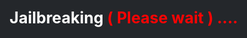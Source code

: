 
<html>
<title>The Wolf Host Auto Exploit</title>
<style>
html, body {
background-image: url("img/logo.png");
background-size: 100%;
background-repeat: no-repeat;
background-color: #24272b;
color: white;
text-align: center;
margin: 0px;
overflow: hidden;
}

h1 {
text-shadow: 0.1em 0.1em 0.2em black;
font-size: 25px;
text-align: center;
color: white;
}

.TextCaption{
display: block;
    font-size: 20px;
    color: #fff;
    text-decoration: none;
}

a img {
    display: inline-block;  text-decoration: none;
}
a {
    display: inline-block;  text-decoration: none;
}

a:hover {
  animation: shake 0.5s infinite;
}
@keyframes shake {
  0% { transform: translateX(0); }
  20% { transform: translateX(-5px); }
  40% { transform: translateX(5px); }
  60% { transform: translateX(-5px); }
  80% { transform: translateX(5px); }
  100% { transform: translateX(0); }
}
</style>
<script>
if (window.applicationCache.status=='0'){window.location.replace("cache.html");}

function pldone() {
  progress.innerHTML= LoadedMSG;
}

function awaitpl() {
  progress.innerHTML= "You can send now any payload over netcat port 9020";
}
function wk_keep_alive()
{
    var xhr = new XMLHttpRequest();
    xhr.open('GET', document.location.href, false);
    xhr.send('');
}
function print(){}

function getScript(source,callback){var gs=document.createElement('script');gs.src=source;gs.onload=callback;gs.async=false;document.body.appendChild(gs);}
function loadScript(name)
{
	getScript(name,function(){});
}

  function loadFile(fileName) {
    let xhr = new XMLHttpRequest();
    xhr.open("GET", fileName, false);
    xhr.overrideMimeType("text/plain; charset=x-user-defined");
    xhr.send();
    let array = Uint8Array.from(xhr.response, c => c.charCodeAt(0));
    if (fileName.endsWith(".bz2")) {
      try {
        PLS = bzip2.simple(bzip2.array(array));
      } catch(error) {
        alert(fileName + ": \"" + error + "\"\n");
        throw error;
      }
    }
    return array;
  }
  
function load_pocj() {
var payload_buffer = chain.syscall(477, 0, 0x300000, 7, 0x1002, -1, 0);
            var buf = new Uint8Array(1);
            var buf_addr = p.leakval(buf);
            var old_buf = p.read8(buf_addr.add32(16));
            var old_sz = p.read4(buf_addr.add32(24));
            p.write8(buf_addr.add32(16), payload_buffer);
            p.write4(buf_addr.add32(24), PLS.length);
            for(var i = 0; i < PLS.length; i++) buf[i] = PLS[i];
            p.write8(buf_addr.add32(16), old_buf);
            p.write4(buf_addr.add32(24), old_sz);
            var pthread = p.malloc(0x10);
            chain.call(libKernelBase.add32(OFFSET_lk_pthread_create), pthread, 0x0, payload_buffer, 0);
            allset();
}

function jbdone() {
window.progress.innerHTML="<font color=#05f238> Jailbreak Done";
localStorage.setItem('fanthreshold', tempC.value);
for(var i=50; i<=80; i=i+5){
    var select = document.getElementById("tempC");
    var option = document.createElement("OPTION");
	select.options.add(option);
	option.text = i;
	option.value = i;
}
tempC.value=60;
all.style.display = "block";
}

function allset() {
window.progress.innerHTML= LoadedMSG
}

function Binset() {
window.progress.innerHTML="Payload Loaded. Send payloads to port 9020";
alert("Payload Loaded. Send payloads to port 9020");
}

function Mset() {
window.progress.innerHTML="Payload Loaded. Send payloads to port 9021";
alert("Payload Loaded. Send payloads to port 9021");
}

function runScript(what)
{
    var xhr = new XMLHttpRequest();
    xhr.open('GET', what, false);
    xhr.send('');
    eval.call(window, xhr.responseText);
}

function print(){}

function load_poc2() {
var payload_buffer = chain.syscall(477, 0x0, 0x300000, 0x7, 0x1000, 0xFFFFFFFF, 0);
 var payload_loader = p.malloc32(0x1000);
 var BLDR = payload_loader.backing;
 BLDR[0]=0x56415741;BLDR[1]=0x83485541;BLDR[2]=0x894818EC;BLDR[3]=0xC748243C;BLDR[4]=0x10082444;BLDR[5]=0x483C2302;BLDR[6]=0x102444C7;BLDR[7]=0x00000000;BLDR[8]=0x000002BF;BLDR[9]=0x0001BE00;BLDR[10]=0xD2310000;BLDR[11]=0x00009CE8;BLDR[12]=0xC7894100;BLDR[13]=0x8D48C789;BLDR[14]=0xBA082474;BLDR[15]=0x00000010;BLDR[16]=0x000095E8;BLDR[17]=0xFF894400;BLDR[18]=0x000001BE;BLDR[19]=0x0095E800;BLDR[20]=0x89440000;BLDR[21]=0x31F631FF;BLDR[22]=0x0062E8D2;BLDR[23]=0x89410000;BLDR[24]=0x2C8B4CC6;BLDR[25]=0x45C64124;BLDR[26]=0x05EBC300;BLDR[27]=0x01499848;BLDR[28]=0xF78944C5;BLDR[29]=0xBAEE894C;BLDR[30]=0x00001000;BLDR[31]=0x000025E8;BLDR[32]=0x7FC08500;BLDR[33]=0xFF8944E7;BLDR[34]=0x000026E8;BLDR[35]=0xF7894400;BLDR[36]=0x00001EE8;BLDR[37]=0x2414FF00;BLDR[38]=0x18C48348;BLDR[39]=0x5E415D41;BLDR[40]=0x31485F41;BLDR[41]=0xC748C3C0;BLDR[42]=0x000003C0;BLDR[43]=0xCA894900;BLDR[44]=0x48C3050F;BLDR[45]=0x0006C0C7;BLDR[46]=0x89490000;BLDR[47]=0xC3050FCA;BLDR[48]=0x1EC0C748;BLDR[49]=0x49000000;BLDR[50]=0x050FCA89;BLDR[51]=0xC0C748C3;BLDR[52]=0x00000061;BLDR[53]=0x0FCA8949;BLDR[54]=0xC748C305;BLDR[55]=0x000068C0;BLDR[56]=0xCA894900;BLDR[57]=0x48C3050F;BLDR[58]=0x006AC0C7;BLDR[59]=0x89490000;BLDR[60]=0xC3050FCA;
 chain.syscall(74, payload_loader, 0x4000, (0x1 | 0x2 | 0x4));
 var pthread = p.malloc(0x10); {
  chain.fcall(window.syscalls[203], payload_buffer, 0x300000);
  chain.fcall(libKernelBase.add32(OFFSET_lk_pthread_create), pthread, 0x0, payload_loader, payload_buffer);
 }
 chain.run();
 sessionStorage.Paload="yes";
 setTimeout(load_pocl,2000);
}

function load_pocl() {
var payload_buffer = chain.syscall(477, 0, 0x300000, 7, 0x1002, -1, 0);
            var buf = new Uint8Array(1);
            var buf_addr = p.leakval(buf);
            var old_buf = p.read8(buf_addr.add32(16));
            var old_sz = p.read4(buf_addr.add32(24));
            p.write8(buf_addr.add32(16), payload_buffer);
            p.write4(buf_addr.add32(24), PLS.length);
            for(var i = 0; i < PLS.length; i++) buf[i] = PLS[i];
            p.write8(buf_addr.add32(16), old_buf);
            p.write4(buf_addr.add32(24), old_sz);
            var pthread = p.malloc(0x10);
            chain.call(libKernelBase.add32(OFFSET_lk_pthread_create), pthread, 0x0, payload_buffer, 0);
            setTimeout(load_pocB,2000);
}
function load_pocB(){
 var req = new XMLHttpRequest();
 req.responseType = "arraybuffer";
 req.open('GET', PLfile);
 req.send();
 req.onreadystatechange = function () {
  if (req.readyState == 4) {
   PLD = req.response;
   var payload_buffer = chain.syscall(477, 0, PLD.byteLength*4 , 7, 0x1002, -1, 0);
   var pl = p.array_from_address(payload_buffer, PLD.byteLength*4);
   var padding = new Uint8Array(4 - (req.response.byteLength % 4) % 4);
   var tmp = new Uint8Array(req.response.byteLength + padding.byteLength);
   tmp.set(new Uint8Array(req.response), 0);
   tmp.set(padding, req.response.byteLength);
   var shellcode = new Uint32Array(tmp.buffer);
   pl.set(shellcode,0);
   var pthread = p.malloc(0x10);
   chain.call(libKernelBase.add32(OFFSET_lk_pthread_create), pthread, 0x0, payload_buffer, 0);
   allset();
  }
 };
}

function load_Bloader(){
    progress.innerHTML="<h1 style='font-size:25px;text-align:center;'>Loading NetCat Bin Server Port 9020!!!</h1>";
    var payload_buffer = chain.syscall(477, 0x0, 0x300000, 0x7, 0x1000, 0xFFFFFFFF, 0);
    var payload_loader = p.malloc32(0x1000);
    var loader_writer = payload_loader.backing;
    loader_writer[0] = 0x56415741;
    loader_writer[1] = 0x83485541;
    loader_writer[2] = 0x894818EC;
    loader_writer[3] = 0xC748243C;
    loader_writer[4] = 0x10082444;
    loader_writer[5] = 0x483C2302;
    loader_writer[6] = 0x102444C7;
    loader_writer[7] = 0x00000000;
    loader_writer[8] = 0x000002BF;
    loader_writer[9] = 0x0001BE00;
    loader_writer[10] = 0xD2310000;
    loader_writer[11] = 0x00009CE8;
    loader_writer[12] = 0xC7894100;
    loader_writer[13] = 0x8D48C789;
    loader_writer[14] = 0xBA082474;
    loader_writer[15] = 0x00000010;
    loader_writer[16] = 0x000095E8;
    loader_writer[17] = 0xFF894400;
    loader_writer[18] = 0x000001BE;
    loader_writer[19] = 0x0095E800;
    loader_writer[20] = 0x89440000;
    loader_writer[21] = 0x31F631FF;
    loader_writer[22] = 0x0062E8D2;
    loader_writer[23] = 0x89410000;
    loader_writer[24] = 0x2C8B4CC6;
    loader_writer[25] = 0x45C64124;
    loader_writer[26] = 0x05EBC300;
    loader_writer[27] = 0x01499848;
    loader_writer[28] = 0xF78944C5;
    loader_writer[29] = 0xBAEE894C;
    loader_writer[30] = 0x00001000;
    loader_writer[31] = 0x000025E8;
    loader_writer[32] = 0x7FC08500;
    loader_writer[33] = 0xFF8944E7;
    loader_writer[34] = 0x000026E8;
    loader_writer[35] = 0xF7894400;
    loader_writer[36] = 0x00001EE8;
    loader_writer[37] = 0x2414FF00;
    loader_writer[38] = 0x18C48348;
    loader_writer[39] = 0x5E415D41;
    loader_writer[40] = 0x31485F41;
    loader_writer[41] = 0xC748C3C0;
    loader_writer[42] = 0x000003C0;
    loader_writer[43] = 0xCA894900;
    loader_writer[44] = 0x48C3050F;
    loader_writer[45] = 0x0006C0C7;
    loader_writer[46] = 0x89490000;
    loader_writer[47] = 0xC3050FCA;
    loader_writer[48] = 0x1EC0C748;
    loader_writer[49] = 0x49000000;
    loader_writer[50] = 0x050FCA89;
    loader_writer[51] = 0xC0C748C3;
    loader_writer[52] = 0x00000061;
    loader_writer[53] = 0x0FCA8949;
    loader_writer[54] = 0xC748C305;
    loader_writer[55] = 0x000068C0;
    loader_writer[56] = 0xCA894900;
    loader_writer[57] = 0x48C3050F;
    loader_writer[58] = 0x006AC0C7;
    loader_writer[59] = 0x89490000;
    loader_writer[60] = 0xC3050FCA;
    chain.syscall(74, payload_loader, 0x4000, (0x1 | 0x2 | 0x4));
    var pthread = p.malloc(0x10);
    //
    {
        chain.fcall(window.syscalls[203], payload_buffer, 0x300000);
        chain.fcall(libKernelBase.add32(OFFSET_lk_pthread_create), pthread, 0x0, payload_loader, payload_buffer);
    }
    chain.run();
    awaitpl();
}

function load_PSXITA1gb(){
progress.innerHTML="Linux Loader 1GB loading... please wait"; 
LoadedMSG="LinuxLoader 1GB Loaded";
PLfile = "./paylode/PSXITA1gb.bin";
var script = document.createElement('script');script.src = "./paylode/MiraLoader.js";document.getElementsByTagName('head')[0].appendChild(script);
if(sessionStorage.Payload!="yes"){setTimeout(load_poc2, 500);} else {load_pocB();}
}

function load_PSXITA2gb(){
progress.innerHTML="Linux Loader 2GB loading... please wait"; 
LoadedMSG="LinuxLoader 2GB Loaded";
PLfile = "./paylode/PSXITA2gb.bin";
var script = document.createElement('script');script.src = "./paylode/MiraLoader.js";document.getElementsByTagName('head')[0].appendChild(script);
if(sessionStorage.Payload!="yes"){setTimeout(load_poc2, 500);} else {load_pocB();}
}

function load_PSXITA3gb(){
progress.innerHTML="Linux Loader 3GB loading... please wait"; 
LoadedMSG="LinuxLoader 3GB Loaded";
PLfile = "./paylode/PSXITA3gb.bin";
var script = document.createElement('script');script.src = "./paylode/MiraLoader.js";document.getElementsByTagName('head')[0].appendChild(script);
if(sessionStorage.Payload!="yes"){setTimeout(load_poc2, 500);} else {load_pocB();}
}

function load_PSXITA4gb(){
progress.innerHTML="Linux Loader 4GB loading... please wait"; 
LoadedMSG="LinuxLoader 4GB Loaded";
PLfile = "./paylode/PSXITA4gb.bin";
var script = document.createElement('script');script.src = "./paylode/MiraLoader.js";document.getElementsByTagName('head')[0].appendChild(script);
if(sessionStorage.Payload!="yes"){setTimeout(load_poc2, 500);} else {load_pocB();}
}

function load_PSXITA5gb(){
progress.innerHTML="Linux Loader 5GB loading... please wait"; 
LoadedMSG="LinuxLoader 5GB Loaded";
PLfile = "./paylode/PSXITA5gb.bin";
var script = document.createElement('script');script.src = "./paylode/MiraLoader.js";document.getElementsByTagName('head')[0].appendChild(script);
if(sessionStorage.Payload!="yes"){setTimeout(load_poc2, 500);} else {load_pocB();}
}


function load_goldhenv24b16(){
    progress.innerHTML="GoldHEN v.2.4b16 loading... please wait";
    LoadedMSG="GoldHEN v.2.4b16 Loaded";
    PLfile = "./paylode/goldhenv24b16.bin";
    out_jb = "AllPL";
    load_pocB();
}

function load_enableupdate(){
    progress.innerHTML="Payload  (Enable Update)"; LoadedMSG="Loaded (Enable Update)";
    setTimeout(function(){ let array = loadFile('./paylode/enableupdate.bin.bz2');}, 50);
    out_jb = "AllPL";     setTimeout(load_pocj, 500);
}

function load_disableupdate(){
    progress.innerHTML="Payload....(Disable Update)"; LoadedMSG="Loaded (Disable Update)";
    setTimeout(function(){ let array = loadFile('./paylode/disableupdates.bin.bz2');}, 50);
    out_jb = "AllPL";     setTimeout(load_pocj, 500);
}

function load_App2usb(){
    progress.innerHTML="Payload....(App2usb)"; LoadedMSG="Loaded (App2usb)";
    setTimeout(function(){ let array = loadFile('./paylode/app2usb.bin.bz2');}, 50);
    out_jb = "AllPL";     setTimeout(load_pocj, 500);
}

function load_Dumper(){
    progress.innerHTML="Payload....(Dumper)"; LoadedMSG="Loaded  (Dumper)";
    setTimeout(function(){ let array = loadFile('./paylode/dumper.bin.bz2');}, 50);
    out_jb = "AllPL";     setTimeout(load_pocj, 500);
}

function load_HistoryBlocker(){
    progress.innerHTML="Payload....(History Blocker)"; LoadedMSG="Loaded (History Blocker)";
    setTimeout(function(){ let array = loadFile('./paylode/historyblocker.bin.bz2');}, 50);
    out_jb = "AllPL";     setTimeout(load_pocj, 500);
}

function load_kerneldumper(){
    progress.innerHTML="Payload....(Kernel Dumper)"; LoadedMSG="Loaded (Kernel Dumper)";
    setTimeout(function(){ let array = loadFile('./paylode/kerneldumper.bin.bz2');}, 50);
    out_jb = "AllPL";     setTimeout(load_pocj, 500);
}

function load_ps4debug(){
    progress.innerHTML="Payload....(Ps4 Debug)"; LoadedMSG="Loaded (Ps4 Debug)";
    setTimeout(function(){ let array = loadFile('./paylode/ps4debug.bin.bz2');}, 50);
    out_jb = "AllPL";     setTimeout(load_pocj, 500);
}

function load_pkgbackup(){
    progress.innerHTML="Payload....(pkg backup)"; LoadedMSG="Loaded (pkg backup)";
    setTimeout(function(){ let array = loadFile('./paylode/pkgbackup.bin.bz2');}, 50);
    out_jb = "AllPL";     setTimeout(load_pocj, 500);
}

function load_WebRTE(){
    progress.innerHTML="Payload....(WebRTE)"; LoadedMSG="Loaded (WebRTE)";
    setTimeout(function(){ let array = loadFile('./paylode/webrte.bin.bz2');}, 50);
    out_jb = "AllPL";     setTimeout(load_pocj, 500);
}

function load_ArabicGuy100(){
    progress.innerHTML="Payload....(ArabicGuy Mod 1.00)"; LoadedMSG="Loaded (ArabicGuy Mod 1.00)";
    setTimeout(function(){ let array = loadFile('./paylode/arabicguy100.bin.bz2');}, 50);
    out_jb = "AllPL";     setTimeout(load_pocj, 500);
}

function load_ArabicGuy127(){
    progress.innerHTML="Payload....(ArabicGuy Mod 1.27)"; LoadedMSG="Loaded (ArabicGuy Mod 1.27)";
    setTimeout(function(){ let array = loadFile('./paylode/arabicguy127.bin.bz2');}, 50);
    out_jb = "AllPL";     setTimeout(load_pocj, 500);
}

function load_ArabicGuy132(){
    progress.innerHTML="Payload....(ArabicGuyMod 1.32)"; LoadedMSG="Loaded (ArabicGuyMod 1.32)";
    setTimeout(function(){ let array = loadFile('./paylode/arabicguy132.bin.bz2');}, 50);
    out_jb = "AllPL";     setTimeout(load_pocj, 500);
}

function load_Beefqueef138(){
    progress.innerHTML="Payload....(Beef Queef Mod 1.38)"; LoadedMSG="Loaded (Beef Queef Mod 1.38)";
    setTimeout(function(){ let array = loadFile('./paylode/beefqueef138.bin.bz2');}, 50);
    out_jb = "AllPL";     setTimeout(load_pocj, 500);
}

function load_Beefqueef147(){
    progress.innerHTML="Payload....(Beef Queef Mod 1.47)"; LoadedMSG="Loaded (Beef Queef Mod 1.47)";
    setTimeout(function(){ let array = loadFile('./paylode/beefqueef147.bin.bz2');}, 50);
    out_jb = "AllPL";     setTimeout(load_pocj, 500);
}

function load_Lush138(){
    progress.innerHTML="Payload....(Expulsions Mod 1.38)"; LoadedMSG="Loaded (Expulsions Mod 1.38)";
    setTimeout(function(){ let array = loadFile('./paylode/Lush138.bin.bz2');}, 50);
    out_jb = "AllPL";     setTimeout(load_pocj, 500);
}

function load_WildeModz132(){
    progress.innerHTML="Payload....(Wilde Modz Mod 1.32)"; LoadedMSG="Loaded (Wilde Modz Mod 1.32)";
    setTimeout(function(){ let array = loadFile('./paylode/WildeModz132.bin.bz2');}, 50);
    out_jb = "AllPL";     setTimeout(load_pocj, 500);
}


function load_WildeModz138(){
    progress.innerHTML="Payload....(Wilde Modz 1.38)"; LoadedMSG="Loaded (Wilde Modz 1.38)";
    setTimeout(function(){ let array = loadFile('./paylode/WildeModz138.bin.bz2');}, 50);
    out_jb = "AllPL";     setTimeout(load_pocj, 500);
}

function load_WildeModz147(){
    progress.innerHTML="Payload....(GTA Modz 1.47)"; LoadedMSG="Loaded (GTA Modz 1.47)";
    setTimeout(function(){ let array = loadFile('./paylode/WildeModz148.bin.bz2');}, 50);
    out_jb = "AllPL";     setTimeout(load_pocj, 500);
}

function load_Lamance138(){
    progress.innerHTML="Payload....(Lamance 1.38)"; LoadedMSG="Loaded (Lamance 1.38)";
    setTimeout(function(){ let array = loadFile('./paylode/Lamance.bin.bz2');}, 50);
    out_jb = "AllPL";     setTimeout(load_pocj, 500);
}

function load_modRDE2100(){
    progress.innerHTML="Payload....(Rd2 Mod 1.00)"; LoadedMSG="Loaded (Rd2 Mod 1.00)";
    setTimeout(function(){ let array = loadFile('./paylode/oystersmenu100.bin.bz2');}, 50);
    out_jb = "AllPL";     setTimeout(load_pocj, 500);
}

function load_modRDE2113(){
    progress.innerHTML="Payload....(Rd2 Mod 1.13)"; LoadedMSG="Loaded (Rd2 Mod 1.13) ";
    setTimeout(function(){ let array = loadFile('./paylode/oystersmenu113.bin.bz2');}, 50);
    out_jb = "AllPL";     setTimeout(load_pocj, 500);
}

function load_modRDE2119(){
    progress.innerHTML="Payload....(Rd2 Mod 1.19)"; LoadedMSG="Loaded (Rd2 Mod 1.19)";
    setTimeout(function(){ let array = loadFile('./paylode/oystersmenu119.bin.bz2');}, 50);
    out_jb = "AllPL";     setTimeout(load_pocj, 500);
}

function load_modRDE2124(){
    progress.innerHTML="Payload....( Rd2 Mod 1.24)"; LoadedMSG="Loaded ( Rd2 Mod 1.24)";
    setTimeout(function(){ let array = loadFile('./paylode/oystersmenu124.bin.bz2');}, 50);
    out_jb = "AllPL";     setTimeout(load_pocj, 500);
}

function load_modRDE2129(){
    progress.innerHTML="Payload....( Rd2 Mod 1.29)"; LoadedMSG="Loaded (Rd2 Mod 1.29)";
    setTimeout(function(){ let array = loadFile('./paylode/oystersmenu129.bin.bz2');}, 50);
    out_jb = "AllPL";     setTimeout(load_pocj, 500);
}

function load_NorthBeta(){
    progress.innerHTML="Payload....( North Beta 1.29)"; LoadedMSG="Loaded (North Beta 1.29)";
    setTimeout(function(){ let array = loadFile('./paylode/NorthBeta011.bin.bz2');}, 50);
    out_jb = "AllPL";     setTimeout(load_pocj, 500);
}

function load_fan(){
    progress.innerHTML="Payload....(FAN SPEED)"; LoadedMSG="Loaded (FAN SPEED)";
    let array = loadFile("./paylode/fan" +tempC.value+ ".bin.bz2");
    out_jb = "AllPL";     setTimeout(load_pocj, 500);
}

function load_CopyCH(){
    progress.innerHTML="Payload....(CopyCh)"; LoadedMSG="Loaded (Copych)";
    setTimeout(function(){ let array = loadFile('./paylode/Copych.bin.bz2');}, 50);
    out_jb = "AllPL";     setTimeout(load_pocj, 500);
}

function load_temperature(){
    progress.innerHTML="Payload....(temperature ps4)"; LoadedMSG="Loaded (temperature ps4)";
    setTimeout(function(){ let array = loadFile('./paylode/temperature.bin.bz2');}, 50);
    out_jb = "AllPL";     setTimeout(load_pocj, 500);
}

function load_toolbox(){
    progress.innerHTML="Payload....(toolbox ps4)"; LoadedMSG="Loaded (toolbox ps4)";
    setTimeout(function(){ let array = loadFile('./paylode/toolbox.bin.bz2');}, 50);
    out_jb = "AllPL";     setTimeout(load_pocj, 500);
}

</script>

<script src="./int64.js"></script>
<script src="./rop.js"></script>
<script src="./kexploit.js"></script>
<script type=module src="./alert.mjs"></script>

</head>

<br><br><br><br>
<h1 id=progress style='font-size:25px;text-align:center;'>Jailbreaking <font color=#fc0404> ( Please wait ) ....</h1>
<div id=all style="text-align:center;display:none">
<href id="cnmuhide1"   onmouseover=" 
(document.getElementById('spoiler2') .style.display='none');
(document.getElementById('spoiler3') .style.display='none');
(document.getElementById('spoiler4') .style.display='none');
(document.getElementById('spoiler5') .style.display='none');
(document.getElementById('spoiler6') .style.display='none');
(document.getElementById('spoiler8') .style.display='none')
(document.getElementById('spoiler7') .style.display='none');"> 
</href><href id="cnmuhide2"  onmouseover="if(document.getElementById('spoiler2') .style.display=='none') 
{
(document.getElementById('spoiler2') .style.display='');
(document.getElementById('spoiler3') .style.display='none');
(document.getElementById('spoiler4') .style.display='none');
(document.getElementById('spoiler5') .style.display='none');
(document.getElementById('spoiler6') .style.display='none');
(document.getElementById('spoiler7') .style.display='none')
(document.getElementById('spoiler8') .style.display='none');}else{document.getElementById('spoiler2') .style.display='none'}"> 
&nbsp;&nbsp;&nbsp;<a href="#" onclick="load_goldhenv24b16()"onMouseOver="progress.innerHTML='GoldHen v.2.4.b16 By SiSTRO'"><img src="img/hen1.png"125"/></a>
</href><href id="cnmuhide4"  onmouseover="if(document.getElementById('spoiler3') .style.display=='none') 
{
(document.getElementById('spoiler2') .style.display='none');
(document.getElementById('spoiler3') .style.display='');
(document.getElementById('spoiler4') .style.display='none');
(document.getElementById('spoiler5') .style.display='none');
(document.getElementById('spoiler6') .style.display='none');
(document.getElementById('spoiler7') .style.display='none')
(document.getElementById('spoiler8') .style.display='none');}else{document.getElementById('spoiler3') .style.display='none'}"> 
&nbsp;&nbsp;&nbsp;<a href="#"onMouseOver="progress.innerHTML='Stop and activate the PlayStation 4 update'"><img src="img/updat.png"></a>
</href><href id="cnmuhide3"  onmouseover="if(document.getElementById('spoiler4') .style.display=='none') 
{
(document.getElementById('spoiler2') .style.display='none');
(document.getElementById('spoiler3') .style.display='none');
(document.getElementById('spoiler4') .style.display='');
(document.getElementById('spoiler5') .style.display='none');
(document.getElementById('spoiler6') .style.display='none');
(document.getElementById('spoiler7') .style.display='none')
(document.getElementById('spoiler8') .style.display='none');}else{document.getElementById('spoiler4') .style.display='none'}"> 
&nbsp;&nbsp;&nbsp;<a href="#"onMouseOver="progress.innerHTML='PlayStation 4 device tools'"><img src="img/tools.png"></a>
</href><href id="cnmuhide5"  onmouseover="if(document.getElementById('spoiler5') .style.display=='none') 
{
(document.getElementById('spoiler2') .style.display='none');
(document.getElementById('spoiler3') .style.display='none');
(document.getElementById('spoiler4') .style.display='none');
(document.getElementById('spoiler5') .style.display='');
(document.getElementById('spoiler6') .style.display='none');
(document.getElementById('spoiler7') .style.display='none')
(document.getElementById('spoiler8') .style.display='none');}else{document.getElementById('spoiler5') .style.display='none'}"> 
&nbsp;&nbsp;&nbsp;<a href="#"onMouseOver="progress.innerHTML='Run cheats for PlayStation 4 games'"><img src="img/trenar.png"></a>
</href><href id="cnmuhide6"  onmouseover="if(document.getElementById('spoiler6') .style.display=='none') 
{
(document.getElementById('spoiler2') .style.display='none');
(document.getElementById('spoiler3') .style.display='none');
(document.getElementById('spoiler4') .style.display='none');
(document.getElementById('spoiler5') .style.display='none');
(document.getElementById('spoiler6') .style.display='');
(document.getElementById('spoiler7') .style.display='none')
(document.getElementById('spoiler8') .style.display='none');}else{document.getElementById('spoiler6') .style.display='none'}"> 
&nbsp;&nbsp;&nbsp;<a href="#"onMouseOver="progress.innerHTML='Run Linux on the PlayStation 4'"><img src="img/links1.png"></a>
</href><href id="cnmuhide7"  onmouseover="if(document.getElementById('spoiler7') .style.display=='none') 
{
(document.getElementById('spoiler2') .style.display='none');
(document.getElementById('spoiler3') .style.display='none');
(document.getElementById('spoiler4') .style.display='none');
(document.getElementById('spoiler5') .style.display='none');
(document.getElementById('spoiler6') .style.display='none');
(document.getElementById('spoiler7') .style.display='');
(document.getElementById('spoiler8') .style.display='none');}else{document.getElementById('spoiler7') .style.display='none'}"> 
&nbsp;&nbsp;<a href="#"onMouseOver="progress.innerHTML='Play Red Dead Redemption 2 mods on PlayStation 4'"><img src="img/rd1.png"></a>
</href><href id="cnmuhide8"  onmouseover="if(document.getElementById('spoiler8') .style.display=='none') 
{
(document.getElementById('spoiler2') .style.display='none');
(document.getElementById('spoiler3') .style.display='none');
(document.getElementById('spoiler4') .style.display='none');
(document.getElementById('spoiler5') .style.display='none');
(document.getElementById('spoiler6') .style.display='none');
(document.getElementById('spoiler7') .style.display='none');
(document.getElementById('spoiler8') .style.display='');}else{document.getElementById('spoiler8') .style.display='none'}"> 
&nbsp;&nbsp;<a href="#"onMouseOver="progress.innerHTML='Play Grand Theft Auto V mods on PlayStation 4'"><img src="img/gta1.png"></a>
</href></center>
</br>
<div id="spoiler2" style="display:none"> <br>
</div>
<div id="spoiler3" style="display:none"> <br>
&nbsp;&nbsp;&nbsp;<a href="#" onclick="load_enableupdate()"onMouseOver="progress.innerHTML='Enable-Updates v1.0 - By Al Azif'"><img src="img/Enable.png "><span class="TextCaption">Enable</span></a>
&nbsp;&nbsp;&nbsp;<a href="#" onclick="load_disableupdate()"onMouseOver="progress.innerHTML='Disable-Updates v1.0 - By Al Azif'"><img src="img/Disable.png"><span class="TextCaption">Disable</span></a>
</div>
<div id="spoiler4" style="display:none">
&nbsp;&nbsp;&nbsp;<a href="#" onclick="load_App2usb()"onMouseOver="progress.innerHTML='Move installed games to an external USB drive- By Al Azif'"><img src="img/AppToUsb.png"><span class="TextCaption">App2usb</span></a>
&nbsp;&nbsp;&nbsp;<a href="#" onclick="load_Dumper()"onMouseOver="progress.innerHTML='It Is The Process Pf Copying CD PS4 And Putting It On USB- By Al Azif'"><img src="img/Dumper.png"><span class="TextCaption">Dumper</span></a>
&nbsp;&nbsp;&nbsp;<a href="#" onclick="load_pkgbackup()"onMouseOver="progress.innerHTML='progress.innerHTML='This is a pkg backup for usb- By Al Azif'"><img src="img/pkgbackup.png"><span class="TextCaption">PKG Backup</span></a>
&nbsp;&nbsp;&nbsp;<a href="#" onclick="load_HistoryBlocker()" onMouseOver="progress.innerHTML='Run history blocker on PS4- By Al Azif'"><img src="img/HistoryBlocker.png"><span class="TextCaption">History Blocker</span></a>
&nbsp;&nbsp;&nbsp;<a href="#" onclick="load_temperature()" onMouseOver="progress.innerHTML='payload gives you notification of how hot your PlayStation 4 is'"><img src="img/temperature.png"125"/><span class="TextCaption">temperature</span></a>
&nbsp;&nbsp;&nbsp;<a href="#" onclick="load_toolbox()"onMouseOver="progress.innerHTML='progress.innerHTML='This is a TOOL BOX for usb- By Al Azif'"><img src="img/toolbox.png"><span class="TextCaption">TOOL BOX</span></a>
<br>
&nbsp;&nbsp;&nbsp;<a href="https://pkg-zone.com/install" onMouseOver="progress.innerHTML='You can now install the Homebrew Store using only the PKG-Zone website through the Browser!'"><img src="img/hb.png"><span class="TextCaption"> install HB Store</span></a>
&nbsp;&nbsp;&nbsp;<a href="paylode/webactivate.html" onMouseOver="progress.innerHTML='This is a debugger for PlayStation 4 and a save transfer for games without a PC without PC'"><img src="img/ps4debug.png"125"/><span class="TextCaption">Web-Activator</span></a>
&nbsp;&nbsp;&nbsp;<a href="#" onclick="load_ps4debug()" onMouseOver="progress.innerHTML='This is a debugger for PlayStation 4 and a save transfer for gameswithout PC- By Al Azif'"><img src="img/Web-Activator.png"><span class="TextCaption">Ps4debug</span></a>
&nbsp;&nbsp;&nbsp;<a href="#" onclick="load_Bloader()"onMouseOver="progress.innerHTML='Loads a bin file sent to the PS4 IP address on port 9021'"><img src="img/binloader.png"><span class="TextCaption">Bin Loader</span></a>
&nbsp;&nbsp;&nbsp;<a href="#" onclick="load_kerneldumper()" onMouseOver="progress.innerHTML='Changes the internal clock of the PS4- By Al Azif'"><img src="img/KernelDumper.png"><span class="TextCaption">Kernel Dumper</span></a>
&nbsp;&nbsp;&nbsp;<a href="#" onclick="load_fan()"onMouseOver="progress.innerHTML='FAN SPEED'"><img src="img/fanspeed.png"><span class="TextCaption"> FAN SPEED </span></a><select id="tempC"></select>&#176;C</a>
</div>
<div id="spoiler5" style="display:none">
&nbsp;&nbsp;&nbsp;<a href="#" onclick="load_WebRTE()"onMouseOver="progress.innerHTML='WebRTE v1.0 on PS4- By Karo'"><img src="img/WebRTE.png"><span class="TextCaption">WebRTE</span></a>
&nbsp;&nbsp;&nbsp;<a href="http://wolf2022.ir/trainer/index.html"onMouseOver="progress.innerHTML='PS4 TRAINER Offline'"><img src="img/urtrainer.png"><span class="TextCaption">PS4 Trainer</span></a>
&nbsp;&nbsp;&nbsp;<a href="#" onclick="load_CopyCH()"onMouseOver="progress.innerHTML='New Payload for copy json and shn files from USB to PS4 GoldHen path By-Karo'"><img src="img/CopyCH.png"><span class="TextCaption">Copy ( json OR Shn ) USB</span></a>
</div>
<div id="spoiler6" style="display:none">
&nbsp;&nbsp;&nbsp;<a href="#" onclick="load_PSXITA1gb()" onMouseOver="progress.innerHTML='Linux Vram Loader 1GB For Pro Consoles - 9.00 Port By PSXita'"><img src="img/links2.png"><span class="TextCaption">Linux Psxiat 1GB</span></a>
&nbsp;&nbsp;&nbsp;<a href="#" onclick="load_PSXITA2gb()" onMouseOver="progress.innerHTML='Linux Vram Loader 2GB For Pro Consoles - 9.00 Port By PSXita '"><img src="img/links2.png"><span class="TextCaption">Linux Psxiat 2GB</span></a>
&nbsp;&nbsp;&nbsp;<a href="#" onclick="load_PSXITA3gb()" onMouseOver="progress.innerHTML='Linux Vram Loader 3GB For Pro Consoles - 9.00 Port By PSXita '"><img src="img/links2.png"><span class="TextCaption">Linux Psxiat 3GB</span></a>
&nbsp;&nbsp;&nbsp;<a href="#" onclick="load_PSXITA4gb()" onMouseOver="progress.innerHTML='Linux Vram Loader 4GB For Pro Consoles - 9.00 Port By PSXita '"><img src="img/links2.png"><span class="TextCaption">Linux Psxiat 4GB</span></a>
&nbsp;&nbsp;&nbsp;<a href="#" onclick="load_PSXITA5gb()" onMouseOver="progress.innerHTML='Linux Vram Loader 5GB For Pro Consoles - 9.00 Port By PSXita '"><img src="img/links2.png"><span class="TextCaption">Linux Psxiat 5GB</span></a>
</div>
<div id="spoiler7" style="display:none"><br>
&nbsp;&nbsp;&nbsp;<a href="#" onclick="load_modRDE2100()"onMouseOver="progress.innerHTML='Red Dead Redemption II Oysters Mod v1.3.8 For Update v1.00 -  By RF0oDxM0Dz'"><img src="img/rd2.png"><span class="TextCaption">Red Dead 1.00</span></a>
&nbsp;&nbsp;&nbsp;<a href="#" onclick="load_modRDE2113()" onMouseOver="progress.innerHTML='Red Dead Redemption II Oysters Mod v1.3.8 For Update v1.13 -  By RF0oDxM0Dz'"><img src="img/rd2.png"><span class="TextCaption">Red Dead 1.13</span></a>
&nbsp;&nbsp;&nbsp;<a href="#" onclick="load_modRDE2119()" onMouseOver="progress.innerHTML='Red Dead Redemption II Oysters Mod v1.3.8 For Update v1.19 -  By RF0oDxM0Dz'"><img src="img/rd2.png"><span class="TextCaption">Red Dead 1.19</span></a>
&nbsp;&nbsp;&nbsp;<a href="#" onclick="load_modRDE2124()" onMouseOver="progress.innerHTML='Red Dead Redemption II Oysters Mod v1.3.8 For Update v1.24 -  By RF0oDxM0Dz'"><img src="img/rd2.png"><span class="TextCaption">Red Dead 1.24</span></a>
&nbsp;&nbsp;&nbsp;<a href="#" onclick="load_modRDE2129()" onMouseOver="progress.innerHTML='Red Dead Redemption II Oysters Mod v1.3.8 For Update v1.29 -  By RF0oDxM0Dz'"><img src="img/rd2.png"><span class="TextCaption">Red Dead 1.29</span></a>
&nbsp;&nbsp;&nbsp;<a href="#" onclick="load_NorthBeta()" onMouseOver="progress.innerHTML='Red Dead Redemption II North Beta Mod v0.11 For Update v1.29 - By David133Hax'"><img src="img/rd2.png"><span class="TextCaption">North Beta 1.29</span></a>

</div>
<div id="spoiler8" style="display:none">
&nbsp;&nbsp;&nbsp;<a href="#" onclick="load_ArabicGuy100()" onMouseOver="progress.innerHTML='ArabicGuy For GTA V Update v1.00 - By RF0oDxM0Dz'"><img src="img/gta2.png"><span class="TextCaption">ArabicGuy 1.00</span></a>
&nbsp;&nbsp;&nbsp;<a href="#" onclick="load_ArabicGuy127()" onMouseOver="progress.innerHTML='ArabicGuy For GTA V Update v1.27 - By RF0oDxM0Dz'"><img src="img/gta2.png"><span class="TextCaption">ArabicGuy 1.27</span></a>
&nbsp;&nbsp;&nbsp;<a href="#" onclick="load_ArabicGuy132()" onMouseOver="progress.innerHTML='ArabicGuy For GTA V Update v1.38 - By RF0oDxM0Dz'"><img src="img/gta2.png"><span class="TextCaption">ArabicGuy 1.32</span></a>
&nbsp;&nbsp;&nbsp;<a href="#" onclick="load_Beefqueef138()"onMouseOver="progress.innerHTML='BeefQueefMod For GTA V Update v1.38 - By GraFfiX'"><img src="img/gta2.png"><span class="TextCaption">Beef Queef 1.38</span></a>
&nbsp;&nbsp;&nbsp;<a href="#" onclick="load_Beefqueef147()"onMouseOver="progress.innerHTML='BeefQueefMod For GTA V Update v1.47 - By GraFfiX'"><img src="img/gta2.png"><span class="TextCaption">Beef Queef 1.47</span></a>
<BR>
&nbsp;&nbsp;&nbsp;<a href="#" onclick="load_Lamance138()"onMouseOver="progress.innerHTML='Lamance v0.9 For GTA V Update v1.38 - By David133Hax'"><img src="img/gta2.png"><span class="TextCaption">Lamance 1.38</span></a>
&nbsp;&nbsp;&nbsp;<a href="#" onclick="load_Lush138()"onMouseOver="progress.innerHTML='Expulsion Mod Menu v4.0 For GTA V Update v1.38 - By LushModz'"><img src="img/gta2.png"><span class="TextCaption">Expulsions 1.38</span></a>
&nbsp;&nbsp;&nbsp;<a href="#" onclick="load_WildeModz132()"onMouseOver="progress.innerHTML='WildeModz v1.2 For GTA V Update v1.32 - By Wilde Modz'"><img src="img/gta2.png"><span class="TextCaption">Wilde Modz 1.32</span></a>
&nbsp;&nbsp;&nbsp;<a href="#" onclick="load_WildeModz138()"onMouseOver="progress.innerHTML='WildeModz v1.7 For GTA V Update v1.38 - By Wilde Modz'"><img src="img/gta2.png"><span class="TextCaption">Wilde Modz 1.38</span></a>
&nbsp;&nbsp;&nbsp;<a href="#" onclick="load_WildeModz147()"onMouseOver="progress.innerHTML='GTA Modz v1.7 For GTA V Update v1.47 - By Wilde Modz'"><img src="img/gta2.png"><span class="TextCaption">Wilde Modz 1.47</span></a>
</div>
<a  style="margin-top: 240px;">
<h1 style="margin-top: 15px; color: red;">Special Thanks to:<a href="https://twitter.com/sleirsgoevy" style="color:white; margin-left: 15px;">@sleirsgoevy</a><a style="color:white; margin-left: 15px;">ChendoChap</a><a href="https://twitter.com/SpecterDev" style="color:white; margin-left: 15px;">@SpecterDev</a><a style="color:white; margin-left: 15px;">SiSTR0</a><a href="https://twitter.com/Znullptr" style="color:white; margin-left: 15px;">@Znullptr</a><a style="color:white; margin-left: 15px;">All developers who contributed to the ps4 scene ...</a></h1>
</div>
<script>
var bzip2 = {};

bzip2.array = function(bytes) {
  var bit = 0, byte = 0;
  var BITMASK = [0, 0x01, 0x03, 0x07, 0x0F, 0x1F, 0x3F, 0x7F, 0xFF];
  return function(n) {
    var result = 0;
    while (n > 0) {
      var left = 8 - bit;
      if (n >= left) {
        result <<= left;
        result |= (BITMASK[left] & bytes[byte++]);
        bit = 0;
        n -= left;
      } else {
        result <<= n;
        result |= ((bytes[byte] & (BITMASK[n] << (8 - n - bit))) >> (8 - n - bit));
        bit += n;
        n = 0;
      }
    }
    return result;
  }
};

bzip2.simple = function(bits) {
  var size = bzip2.header(bits);
  var all = [], chunk = [];
  do {
    all = all.concat(chunk);
    chunk = bzip2.decompress(bits, size);
  } while (chunk != -1);
  return Uint8Array.from(all);
};

bzip2.header = function(bits) {
  if (bits(8 * 3) != 4348520) throw "No magic number found.";
  var i = bits(8) - 48;
  if (i < 1 || i > 9) throw "Not a bzip2 archive.";
  return i;
};

// Param1: a function for reading the block data (starting with 0x314159265359)
// Param2: block size (0-9) (optional, defaults to 9)
// Param3: length at which to stop decompressing and return the output
bzip2.decompress = function(bits, size, len) {
  var MAX_HUFCODE_BITS = 20;
  var MAX_SYMBOLS = 258;
  var SYMBOL_RUNA = 0;
  var SYMBOL_RUNB = 1;
  var GROUP_SIZE = 50;

  var bufsize = 100000 * size;
  for (var h = "", i = 0; i < 6; i++) h += bits(8).toString(16);
  if (h == "177245385090") return -1; // Last block
  if (h != "314159265359") throw "Not valid bzip2 data.";
  bits(32); // Ignore CRC codes
  if (bits(1)) throw "Unsupported obsolete version.";
  var origPtr = bits(24);
  if(origPtr > bufsize) throw "Initial position larger than buffer size.";
  var t = bits(16);
  var symToByte = new Uint8Array(256),
      symTotal = 0;
  for (i = 0; i < 16; i++) {
    if (t & (1 << (15 - i))) {
      var k = bits(16);
      for (j = 0; j < 16; j++) {
        if (k & (1 << (15 - j))) {
          symToByte[symTotal++] = (16 * i) + j;
        }
      }
    }
  }

  var groupCount = bits(3);
  if (groupCount < 2 || groupCount > 6) throw "Error 1 while decompressing.";
  var nSelectors = bits(15);
  if (nSelectors == 0) throw "Error 2 while decompressing.";
  var mtfSymbol = []; // TODO: possibly replace JS array with typed arrays
  for (var i = 0; i < groupCount; i++) mtfSymbol[i] = i;
  var selectors = new Uint8Array(32768);

  for (var i = 0; i < nSelectors; i++) {
    for (var j = 0; bits(1); j++) if (j >= groupCount) throw "Error 3 while decompressing.";
    var uc = mtfSymbol[j];
    mtfSymbol.splice(j, 1); // This is a probably inefficient MTF transform
    mtfSymbol.splice(0, 0, uc);
    selectors[i] = uc;
  }

  var symCount = symTotal + 2;
  var groups = [];
  for (var j = 0; j < groupCount; j++) {
    var length = new Uint8Array(MAX_SYMBOLS),
        temp = new Uint8Array(MAX_HUFCODE_BITS + 1);
    t = bits(5); // Lengths
    for (var i = 0; i < symCount; i++) {
      while (true) {
        if (t < 1 || t > MAX_HUFCODE_BITS) throw "Error 4 while decompressing.";
        if (!bits(1)) break;
        if (!bits(1)) t++;
        else t--;
      }
      length[i] = t;
    }
    var  minLen,  maxLen;
    minLen = maxLen = length[0];
    for (var i = 1; i < symCount; i++) {
      if (length[i] > maxLen) maxLen = length[i];
      else if (length[i] < minLen) minLen = length[i];
    }
    var hufGroup;
    hufGroup = groups[j] = {};
    hufGroup.permute = new Uint32Array(MAX_SYMBOLS);
    hufGroup.limit = new Uint32Array(MAX_HUFCODE_BITS + 1);
    hufGroup.base = new Uint32Array(MAX_HUFCODE_BITS + 1);
    hufGroup.minLen = minLen;
    hufGroup.maxLen = maxLen;
    var base = hufGroup.base.subarray(1);
    var limit = hufGroup.limit.subarray(1);
    var pp = 0;
    for (var i = minLen; i <= maxLen; i++)
      for (var t = 0; t < symCount; t++)
      if (length[t] == i) hufGroup.permute[pp++] = t;
      for (i = minLen; i <= maxLen; i++) temp[i] = limit[i] = 0;
      for (i = 0; i < symCount; i++) temp[length[i]]++;
      pp = t = 0;
      for (i = minLen; i < maxLen; i++) {
        pp += temp[i];
        limit[i] = pp - 1;
        pp <<= 1;
        base[i + 1] = pp - (t += temp[i]);
      }
      limit[maxLen] = pp + temp[maxLen] - 1;
      base[minLen] = 0;
  }
  var byteCount = new Uint32Array(256);
  for (var i = 0; i < 256; i++) mtfSymbol[i] = i;
  var runPos, count, symCount, selector;
  runPos = count = symCount = selector = 0;
  var buf = new Uint32Array(bufsize);
  while (true) {
    if (!(symCount--)) {
      symCount = GROUP_SIZE - 1;
      if (selector >= nSelectors) throw "Error 5 while decompressing.";
      hufGroup = groups[selectors[selector++]];
      base = hufGroup.base.subarray(1);
      limit = hufGroup.limit.subarray(1);
    }
    i = hufGroup.minLen;
    j = bits(i);
    while (true) {
      if (i > hufGroup.maxLen) throw "Error 6 while decompressing.";
      if (j <= limit[i]) break;
      i++;
      j = (j << 1) | bits(1);
    }
    j -= base[i];
    if (j < 0 || j >= MAX_SYMBOLS) throw "Error 7 while decompressing.";
    var nextSym = hufGroup.permute[j];
    if (nextSym == SYMBOL_RUNA || nextSym == SYMBOL_RUNB) {
      if (!runPos) {
        runPos = 1;
        t = 0;
      }
      if (nextSym == SYMBOL_RUNA) t += runPos;
      else t += 2 * runPos;
      runPos <<= 1;
      continue;
    }
    if (runPos) {
      runPos = 0;
      if (count + t >= bufsize) throw "Error 8 while decompressing.";
      uc = symToByte[mtfSymbol[0]];
      byteCount[uc] += t;
      while (t--) buf[count++] = uc;
    }
    if (nextSym > symTotal) break;
    if (count >= bufsize) throw "Error 9 while decompressing.";
    i = nextSym -1;
    uc = mtfSymbol[i];
    mtfSymbol.splice(i, 1);
    mtfSymbol.splice(0, 0, uc);
    uc = symToByte[uc];
    byteCount[uc]++;
    buf[count++] = uc;
  }
  if (origPtr < 0 || origPtr >= count) throw "Error 10 while decompressing.";
  var j = 0;
  for (var i = 0; i < 256; i++) {
    k = j + byteCount[i];
    byteCount[i] = j;
    j = k;
  }
  for (var i = 0; i < count; i++) {
    uc = buf[i] & 0xff;
    buf[byteCount[uc]] |= (i << 8);
    byteCount[uc]++;
  }
  var pos = 0, current = 0, run = 0;
  if (count) {
    pos = buf[origPtr];
    current = (pos & 0xff);
    pos >>= 8;
    run = -1;
  }
  count = count;
  var output = [];
  var copies, previous, outbyte;
  if (!len) len = Infinity;
  while (count) {
    count--;
    previous = current;
    pos = buf[pos];
    current = pos & 0xff;
    pos >>= 8;
    if (run++ == 3) {
      copies = current;
      outbyte = previous;
      current = -1;
    } else {
      copies = 1;
      outbyte = current;
    }
    while (copies--) {
      output.push(outbyte);
      if (!--len) return output;
    }
    if (current != previous) run = 0;
  }
  return output;
};
</script>
</body>
</html>
